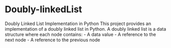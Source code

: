 # Doubly-linkedList
Doubly Linked List Implementation in Python This project provides an implementation of a doubly linked list in Python. A doubly linked list is a data structure where each node contains: - A data value - A reference to the next node - A reference to the previous node
